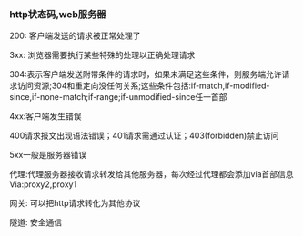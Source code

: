 ### http状态码,web服务器

200: 客户端发送的请求被正常处理了

3xx: 浏览器需要执行某些特殊的处理以正确处理请求

304:表示客户端发送附带条件的请求时，如果未满足这些条件，则服务端允许请求访问资源;304和重定向没任何关系;这些条件包括:if-match,if-modified-since,if-none-match;if-range;if-unmodified-since任一首部

4xx:客户端发生错误

400请求报文出现语法错误；401请求需通过认证；403(forbidden)禁止访问

5xx一般是服务器错误

代理:代理服务器接收请求转发给其他服务器，每次经过代理都会添加via首部信息 Via:proxy2,proxy1

网关: 可以把http请求转化为其他协议

隧道: 安全通信
